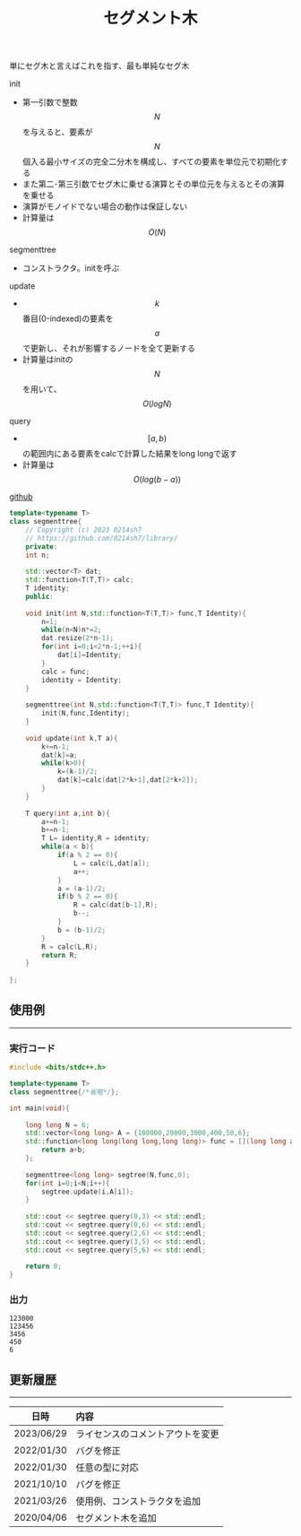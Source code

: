 ﻿---
title: "セグメント木"
permalink: /posts/segmenttree
writer: 0214sh7
layout: library
---

単にセグ木と言えばこれを指す、最も単純なセグ木

init
- 第一引数で整数$$N$$を与えると、要素が$$N$$個入る最小サイズの完全二分木を構成し、すべての要素を単位元で初期化する
- また第二･第三引数でセグ木に乗せる演算とその単位元を与えるとその演算を乗せる
- 演算がモノイドでない場合の動作は保証しない
- 計算量は$$Ο(N)$$

segmenttree
- コンストラクタ。initを呼ぶ

update
- $$k$$番目(0-indexed)の要素を$$a$$で更新し、それが影響するノードを全て更新する
- 計算量はinitの$$N$$を用いて、$$Ο(logN)$$

query
- $$[a,b)$$の範囲内にある要素をcalcで計算した結果をlong longで返す
- 計算量は$$Ο(log(b-a))$$

[github](https://github.com/0214sh7/procon-library/blob/master/data%20structure/segment%20tree.cpp)

```cpp
template<typename T>
class segmenttree{
    // Copyright (c) 2023 0214sh7
    // https://github.com/0214sh7/library/
    private:
    int n;
    
    std::vector<T> dat;
    std::function<T(T,T)> calc;
    T identity;
    public:
    
    void init(int N,std::function<T(T,T)> func,T Identity){
        n=1;
        while(n<N)n*=2;
        dat.resize(2*n-1);
        for(int i=0;i<2*n-1;++i){
            dat[i]=Identity;
        }
        calc = func;
        identity = Identity;
    }
    
    segmenttree(int N,std::function<T(T,T)> func,T Identity){
        init(N,func,Identity);
    }
    
    void update(int k,T a){
        k+=n-1;
        dat[k]=a;
        while(k>0){
            k=(k-1)/2;
            dat[k]=calc(dat[2*k+1],dat[2*k+2]);
        }
    }
    
    T query(int a,int b){
        a+=n-1;
        b+=n-1;
        T L= identity,R = identity;
        while(a < b){
            if(a % 2 == 0){
                L = calc(L,dat[a]);
                a++;
            }
            a = (a-1)/2;
            if(b % 2 == 0){
                R = calc(dat[b-1],R);
                b--;
            }
            b = (b-1)/2;
        }
        R = calc(L,R);
        return R;
    }
    
};
```

## 使用例
***

### 実行コード
```cpp
#include <bits/stdc++.h>

template<typename T>
class segmenttree{/*省略*/};

int main(void){
    
    long long N = 6;
    std::vector<long long> A = {100000,20000,3000,400,50,6};
    std::function<long long(long long,long long)> func = [](long long a,long long b){
        return a+b;
    };
    
    segmenttree<long long> segtree(N,func,0);
    for(int i=0;i<N;i++){
        segtree.update(i,A[i]);
    }
    
    std::cout << segtree.query(0,3) << std::endl;
    std::cout << segtree.query(0,6) << std::endl;
    std::cout << segtree.query(2,6) << std::endl;
    std::cout << segtree.query(3,5) << std::endl;
    std::cout << segtree.query(5,6) << std::endl;
    
    return 0;
}
```

### 出力
```
123000
123456
3456
450
6
```


## 更新履歴
***

| 日時 | 内容 |
| :---: | :--- |
| 2023/06/29 | ライセンスのコメントアウトを変更 |
| 2022/01/30 | バグを修正 |
| 2022/01/30 | 任意の型に対応 |
| 2021/10/10 | バグを修正 |
| 2021/03/26 | 使用例、コンストラクタを追加 |
| 2020/04/06 | セグメント木を追加 |